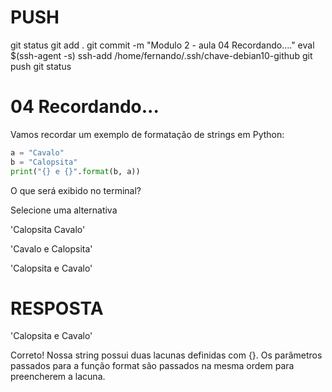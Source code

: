 
# ###################################################################################################################################################################
# ###################################################################################################################################################################
# PUSH

git status
git add .
git commit -m "Modulo 2 - aula 04 Recordando...."
eval $(ssh-agent -s)
ssh-add /home/fernando/.ssh/chave-debian10-github
git push
git status



# ###################################################################################################################################################################
# ###################################################################################################################################################################
#  04 Recordando...

Vamos recordar um exemplo de formatação de strings em Python:

~~~~python
a = "Cavalo"
b = "Calopsita"
print("{} e {}".format(b, a))
~~~~

O que será exibido no terminal?

Selecione uma alternativa

'Calopsita Cavalo'


'Cavalo e Calopsita'


'Calopsita e Cavalo'






# ###################################################################################################################################################################
# ###################################################################################################################################################################
# RESPOSTA

'Calopsita e Cavalo'


Correto! Nossa string possui duas lacunas definidas com {}. Os parâmetros passados para a função format são passados na mesma ordem para preencherem a lacuna.